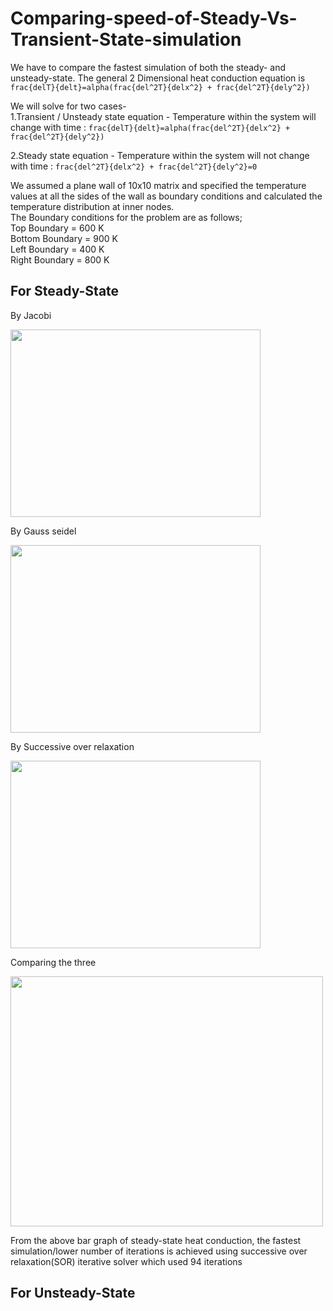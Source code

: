 # Comparing-speed-of-Steady-Vs-Transient-State-simulation
We have to compare the fastest simulation of both the steady- and unsteady-state.
The general 2 Dimensional heat conduction equation is `frac{delT}{delt}=alpha(frac{del^2T}{delx^2} + frac{del^2T}{dely^2})`

We will solve for two cases-\
1.Transient / Unsteady state equation - Temperature within the system will change with time : 
`frac{delT}{delt}=alpha(frac{del^2T}{delx^2} + frac{del^2T}{dely^2})`

2.Steady state equation - Temperature within the system will not change with time : `frac{del^2T}{delx^2} + frac{del^2T}{dely^2}=0`

We assumed a plane wall of 10x10 matrix and specified the temperature values at all the sides of the wall as boundary conditions and calculated the temperature distribution at inner nodes.\
The Boundary conditions for the problem are as follows;\
Top Boundary = 600 K\
Bottom Boundary = 900 K\
Left Boundary = 400 K\
Right Boundary = 800 K
      
## **For Steady-State**

By Jacobi

<img src="https://user-images.githubusercontent.com/74448981/108591048-aa9d8e00-738c-11eb-8b4a-57342cf84b17.JPG" height="300" width="400">

By Gauss seidel

<img src="https://user-images.githubusercontent.com/74448981/108591046-a96c6100-738c-11eb-8866-65be3ce72d52.JPG" height="300" width="400">

By Successive over relaxation

<img src="https://user-images.githubusercontent.com/74448981/108591049-ab362480-738c-11eb-96fe-ad4853d4c1f7.JPG" height="300" width="400">

Comparing the three

<img src="https://user-images.githubusercontent.com/74448981/108591050-ab362480-738c-11eb-9ad9-56e63f853450.JPG" height="400" width="500">

From the above bar graph of steady-state heat conduction, the fastest simulation/lower number of iterations is achieved using successive over relaxation(SOR) iterative solver which used 94 iterations

## **For Unsteady-State**
